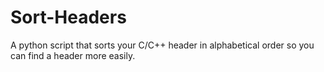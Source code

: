 # Sort-Headers
A python script that sorts your C/C++ header in alphabetical order so you can find a header more easily.
